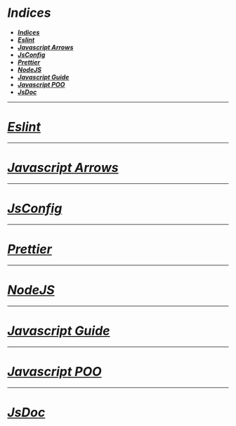 <!-- Author: Daniel Benjamin Perez Morales -->
<!-- GitHub: https://github.com/DanielBenjaminPerezMoralesDev13 -->
<!-- GitLab: https://gitlab.com/DanielBenjaminPerezMoralesDev13 -->
<!-- Email: danielperezdev@proton.me -->

# ***Indices***

- [***Indices***](#indices)
- [***Eslint***](#eslint)
- [***Javascript Arrows***](#javascript-arrows)
- [***JsConfig***](#jsconfig)
- [***Prettier***](#prettier)
- [***NodeJS***](#nodejs)
- [***Javascript Guide***](#javascript-guide)
- [***Javascript POO***](#javascript-poo)
- [***JsDoc***](#jsdoc)

---

# ***[Eslint](https://github.com/DanielBenjaminPerezMoralesDev13/Notes/tree/master/Javascript/Eslint "https://github.com/DanielBenjaminPerezMoralesDev13/Notes/tree/master/Javascript/Eslint")***

---

# ***[Javascript Arrows](https://github.com/DanielBenjaminPerezMoralesDev13/Notes/tree/master/Javascript/Javascript%20Arrows "https://github.com/DanielBenjaminPerezMoralesDev13/Notes/tree/master/Javascript/Javascript%20Arrows")***

---

# ***[JsConfig](https://github.com/DanielBenjaminPerezMoralesDev13/Notes/tree/master/Javascript/JsConfig "https://github.com/DanielBenjaminPerezMoralesDev13/Notes/tree/master/Javascript/JsConfig")***

---

# ***[Prettier](https://github.com/DanielBenjaminPerezMoralesDev13/Notes/tree/master/Javascript/Prettier "https://github.com/DanielBenjaminPerezMoralesDev13/Notes/tree/master/Javascript/Prettier")***

---

# ***[NodeJS](https://github.com/DanielBenjaminPerezMoralesDev13/Notes/tree/master/Javascript/NodeJS "https://github.com/DanielBenjaminPerezMoralesDev13/Notes/tree/master/Javascript/NodeJS")***

---

# ***[Javascript Guide](https://github.com/DanielBenjaminPerezMoralesDev13/Notes/tree/master/Javascript/Javascript%20Guide "https://github.com/DanielBenjaminPerezMoralesDev13/Notes/tree/master/Javascript/Javascript%20Guide")***

---

# ***[Javascript POO](https://github.com/DanielBenjaminPerezMoralesDev13/Notes/tree/master/Javascript/JavascriptPOO "https://github.com/DanielBenjaminPerezMoralesDev13/Notes/tree/master/Javascript/JavascriptPOO")***

---

# ***[JsDoc](https://github.com/DanielBenjaminPerezMoralesDev13/Notes/tree/master/Javascript/JsDoc "https://github.com/DanielBenjaminPerezMoralesDev13/Notes/tree/master/Javascript/JsDoc")***
